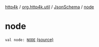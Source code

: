 [http4k](../../index.md) / [org.http4k.util](../index.md) / [JsonSchema](index.md) / [node](./node.md)

# node

`val node: `[`NODE`](index.md#NODE) [(source)](https://github.com/http4k/http4k/blob/master/http4k-contract/src/main/kotlin/org/http4k/util/JsonSchemaCreator.kt#L7)